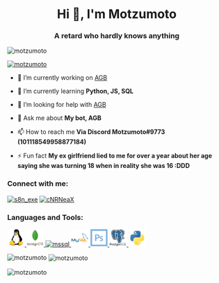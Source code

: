 <h1 align="center">Hi 👋, I'm Motzumoto</h1>
<h3 align="center">A retard who hardly knows anything</h3>

<p align="left"> <img src="https://komarev.com/ghpvc/?username=motzumoto&label=Profile%20views&color=ff0000&style=plastic" alt="motzumoto" /> </p>

<p align="left"> <a href="https://github.com/ryo-ma/github-profile-trophy"><img src="https://github-profile-trophy.vercel.app/?username=motzumoto" alt="motzumoto" /></a> </p>

- 🔭 I’m currently working on [AGB](https://top.gg/bot/723726581864071178)

- 🌱 I’m currently learning **Python, JS, SQL**

- 🤝 I’m looking for help with [AGB](https://top.gg/bot/723726581864071178)

- 💬 Ask me about **My bot, AGB**

- 📫 How to reach me **Via Discord Motzumoto#9773 (101118549958877184)**

- ⚡ Fun fact **My ex girlfriend lied to me for over a year about her age saying she was turning 18 when in reality she was 16 :DDD**

<h3 align="left">Connect with me:</h3>
<p align="left">
<a href="https://instagram.com/s8n_exe" target="blank"><img align="center" src="https://raw.githubusercontent.com/rahuldkjain/github-profile-readme-generator/master/src/images/icons/Social/instagram.svg" alt="s8n_exe" height="30" width="40" /></a>
<a href="https://discord.gg/cNRNeaX" target="blank"><img align="center" src="https://raw.githubusercontent.com/rahuldkjain/github-profile-readme-generator/master/src/images/icons/Social/discord.svg" alt="cNRNeaX" height="30" width="40" /></a>
</p>

<h3 align="left">Languages and Tools:</h3>
<p align="left"> <a href="https://www.linux.org/" target="_blank"> <img src="https://raw.githubusercontent.com/devicons/devicon/master/icons/linux/linux-original.svg" alt="linux" width="40" height="40"/> </a> <a href="https://www.mongodb.com/" target="_blank"> <img src="https://raw.githubusercontent.com/devicons/devicon/master/icons/mongodb/mongodb-original-wordmark.svg" alt="mongodb" width="40" height="40"/> </a> <a href="https://www.microsoft.com/en-us/sql-server" target="_blank"> <img src="https://www.svgrepo.com/show/303229/microsoft-sql-server-logo.svg" alt="mssql" width="40" height="40"/> </a> <a href="https://www.mysql.com/" target="_blank"> <img src="https://raw.githubusercontent.com/devicons/devicon/master/icons/mysql/mysql-original-wordmark.svg" alt="mysql" width="40" height="40"/> </a> <a href="https://www.photoshop.com/en" target="_blank"> <img src="https://raw.githubusercontent.com/devicons/devicon/master/icons/photoshop/photoshop-line.svg" alt="photoshop" width="40" height="40"/> </a> <a href="https://www.postgresql.org" target="_blank"> <img src="https://raw.githubusercontent.com/devicons/devicon/master/icons/postgresql/postgresql-original-wordmark.svg" alt="postgresql" width="40" height="40"/> </a> <a href="https://www.python.org" target="_blank"> <img src="https://raw.githubusercontent.com/devicons/devicon/master/icons/python/python-original.svg" alt="python" width="40" height="40"/> </a> </p>

<p><img align="left" src="https://github-readme-stats.vercel.app/api/top-langs?username=motzumoto&show_icons=true&theme=dark&locale=en&layout=compact" alt="motzumoto" /></p>

<p>&nbsp;<img align="center" src="https://github-readme-stats.vercel.app/api?username=motzumoto&show_icons=true&theme=dark&title_color=ffffff&text_color=009919&locale=en" alt="motzumoto" /></p>

<p><img align="center" src="https://github-readme-streak-stats.herokuapp.com/?user=motzumoto&theme=dark" alt="motzumoto" /></p>
